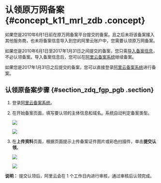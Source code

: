 # 认领原万网备案 {#concept_k11_mrl_zdb .concept}

如果您是2010年6月1日前在原万网备案平台提交的备案，且之后未将该备案接入其他服务商，也未将备案信息导入到您的阿里云账户中，您需要认领原万网备案。

如果您是2010年6月1日至2017年1月31日之间提交的备案，您只需[导入备案信息](https://help.aliyun.com/document_detail/48581.html#section-xzb-ykt-zdb)，不必认领备案。导入备案信息后，您可以在[阿里云备案系统](https://beian.aliyun.com/order/selfBaIndex.htm)继续备案。

如果您是2017年1月31日之后提交的备案，您可以直接登录[阿里云备案系统](https://beian.aliyun.com/order/selfBaIndex.htm)进行备案。

## 认领原备案步骤 {#section_zdq_fgp_pgb .section}

1.  登录[阿里云备案系统](https://beian.aliyun.com/order/selfBaIndex.htm)。
2.  在开始备案页面，填写要认领的主体信息和域名。系统自动判定备案类型。

    ![](http://static-aliyun-doc.oss-cn-hangzhou.aliyuncs.com/assets/img/14201/15489188485532_zh-CN.jpg)

    ![](http://static-aliyun-doc.oss-cn-hangzhou.aliyuncs.com/assets/img/14201/15489188489466_zh-CN.png)

3.  在**上传资料**页面，根据页面提示上传备案证件图片或彩色扫描件，单击**提交认领**。

    ![](http://static-aliyun-doc.oss-cn-hangzhou.aliyuncs.com/assets/img/14201/15489188489482_zh-CN.png)

    ![](http://static-aliyun-doc.oss-cn-hangzhou.aliyuncs.com/assets/img/14201/15489188489486_zh-CN.png)


**说明：** 提交认领后，阿里云会在 1 个工作日内进行审核，通过审核后认领完成。

